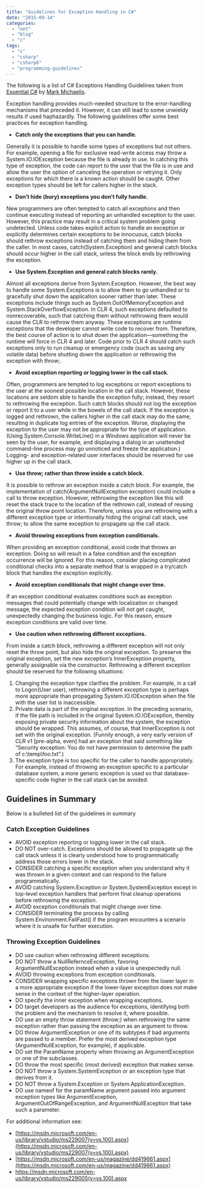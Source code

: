 ```yaml
---
title: "Guidelines for Exception Handling in C#"
date: "2015-09-14"
categories: 
  - "net"
  - "blog"
  - "c"
tags: 
  - "c"
  - "csharp"
  - "csharp6"
  - "programming-guidelines"
---
```


The following is a list of C# Exceptions Handling Guidelines taken from [Essential C#](/essentialcsharp/) by [Mark Michaelis](/mark).

Exception handling provides much-needed structure to the error-handling mechanisms that preceded it. However, it can still lead to some unwieldy results if used haphazardly. The following guidelines offer some best practices for exception handling.

- **Catch only the exceptions that you can handle.**

Generally it is possible to handle some types of exceptions but not others. For example, opening a file for exclusive read-write access may throw a System.IO.IOException because the file is already in use. In catching this type of exception, the code can report to the user that the file is in use and allow the user the option of canceling the operation or retrying it. Only exceptions for which there is a known action should be caught. Other exception types should be left for callers higher in the stack.

- **Don’t hide (bury) exceptions you don’t fully handle.**

New programmers are often tempted to catch all exceptions and then continue executing instead of reporting an unhandled exception to the user. However, this practice may result in a critical system problem going undetected. Unless code takes explicit action to handle an exception or explicitly determines certain exceptions to be innocuous, catch blocks should rethrow exceptions instead of catching them and hiding them from the caller. In most cases, catch(System.Exception) and general catch blocks should occur higher in the call stack, unless the block ends by rethrowing the exception.

- **Use System.Exception and general catch blocks rarely.**

Almost all exceptions derive from System.Exception. However, the best way to handle some System.Exceptions is to allow them to go unhandled or to gracefully shut down the application sooner rather than later. These exceptions include things such as System.OutOfMemoryException and System.StackOverflowException. In CLR 4, such exceptions defaulted to nonrecoverable, such that catching them without rethrowing them would cause the CLR to rethrow them anyway. These exceptions are runtime exceptions that the developer cannot write code to recover from. Therefore, the best course of action is to shut down the application—something the runtime will force in CLR 4 and later. Code prior to CLR 4 should catch such exceptions only to run cleanup or emergency code (such as saving any volatile data) before shutting down the application or rethrowing the exception with throw;.

- **Avoid exception reporting or logging lower in the call stack.**

Often, programmers are tempted to log exceptions or report exceptions to the user at the soonest possible location in the call stack. However, these locations are seldom able to handle the exception fully; instead, they resort to rethrowing the exception. Such catch blocks should not log the exception or report it to a user while in the bowels of the call stack. If the exception is logged and rethrown, the callers higher in the call stack may do the same, resulting in duplicate log entries of the exception. Worse, displaying the exception to the user may not be appropriate for the type of application. (Using System.Console.WriteLine() in a Windows application will never be seen by the user, for example, and displaying a dialog in an unattended command-line process may go unnoticed and freeze the application.) Logging- and exception-related user interfaces should be reserved for use higher up in the call stack.

- **Use throw; rather than throw <exception object> inside a catch block.**

It is possible to rethrow an exception inside a catch block. For example, the implementation of catch(ArgumentNullException exception) could include a call to throw exception. However, rethrowing the exception like this will reset the stack trace to the location of the rethrown call, instead of reusing the original throw point location. Therefore, unless you are rethrowing with a different exception type or intentionally hiding the original call stack, use throw; to allow the same exception to propagate up the call stack.

- **Avoid throwing exceptions from exception conditionals.**

When providing an exception conditional, avoid code that throws an exception. Doing so will result in a false condition and the exception occurrence will be ignored. For this reason, consider placing complicated conditional checks into a separate method that is wrapped in a try/catch block that handles the exception explicitly.

- **Avoid exception conditionals that might change over time.**

If an exception conditional evaluates conditions such as exception messages that could potentially change with localization or changed message, the expected exception condition will not get caught, unexpectedly changing the business logic. For this reason, ensure exception conditions are valid over time.

- **Use caution when rethrowing different exceptions.**

From inside a catch block, rethrowing a different exception will not only reset the throw point, but also hide the original exception. To preserve the original exception, set the new exception’s InnerException property, generally assignable via the constructor. Rethrowing a different exception should be reserved for the following situations:

1. Changing the exception type clarifies the problem. For example, in a call to Logon(User user), rethrowing a different exception type is perhaps more appropriate than propagating System.IO.IOException when the file with the user list is inaccessible.
2. Private data is part of the original exception. In the preceding scenario, if the file path is included in the original System.IO.IOException, thereby exposing private security information about the system, the exception should be wrapped. This assumes, of course, that InnerException is not set with the original exception. (Funnily enough, a very early version of CLR v1 \[pre-alpha, even\] had an exception that said something like “Security exception: You do not have permission to determine the path of c:\\temp\\foo.txt”.)
3. The exception type is too specific for the caller to handle appropriately. For example, instead of throwing an exception specific to a particular database system, a more generic exception is used so that database-specific code higher in the call stack can be avoided.

## Guidelines in Summary

Below is a bulleted list of the guidelines in summary

### Catch Exception Guidelines

- AVOID exception reporting or logging lower in the call stack.
- DO NOT over-catch. Exceptions should be allowed to propagate up the call stack unless it is clearly understood how to programmatically address those errors lower in the stack.
- CONSIDER catching a specific exception when you understand why it was thrown in a given context and can respond to the failure programmatically.
- AVOID catching System.Exception or System.SystemException except in top-level exception handlers that perform final cleanup operations before rethrowing the exception.
- AVOID exception conditionals that might change over time.
- CONSIDER terminating the process by calling System.Environment.FailFast() if the program encounters a scenario where it is unsafe for further execution.

### Throwing Exception Guidelines

- DO use caution when rethrowing different exceptions.
- DO NOT throw a NullRefernceException, favoring ArgumentNullException instead when a value is unexpectedly null.
- AVOID throwing exceptions from exception conditionals.
- CONSIDER wrapping specific exceptions thrown from the lower layer in a more appropriate exception if the lower-layer exception does not make sense in the context of the higher-layer operation.
- DO specify the inner exception when wrapping exceptions.
- DO target developers as the audience for exceptions, identifying both the problem and the mechanism to resolve it, where possible.
- DO use an empty throw statement (throw;) when rethrowing the same exception rather than passing the exception as an argument to throw.
- DO throw ArgumentException or one of its subtypes if bad arguments are passed to a member. Prefer the most derived exception type (ArgumentNullException, for example), if applicable.
- DO set the ParamName property when throwing an ArgumentException or one of the subclasses.
- DO throw the most specific (most derived) exception that makes sense.
- DO NOT throw a System.SystemException or an exception type that derives from it.
- DO NOT throw a System.Exception or System.ApplicationException.
- DO use nameof for the paramName argument passed into argument exception types like ArgumentException, ArgumentOutOfRangeException, and ArgumentNullException that take such a parameter.

For additional information see:

- [https://msdn.microsoft.com/en-us/library/vstudio/ms229007(v=vs.100).aspx](https://msdn.microsoft.com/en-us/library/vstudio/ms229007(v=vs.100).aspx)
- [https://msdn.microsoft.com/en-us/magazine/dd419661.aspx](https://msdn.microsoft.com/en-us/magazine/dd419661.aspx)
- https://msdn.microsoft.com/en-us/library/vstudio/ms229005(v=vs.100).aspx
